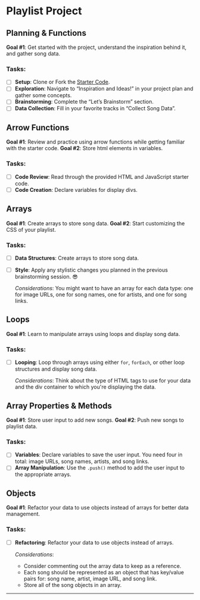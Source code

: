# Playlist Project

## Planning & Functions
**Goal #1**: Get started with the project, understand the inspiration behind it, and gather song data.

### Tasks:
- [ ] **Setup**: Clone or Fork the [Starter Code](#link-to-starter-code).
- [ ] **Exploration**: Navigate to “Inspiration and Ideas!” in your project plan and gather some concepts.
- [ ] **Brainstorming**: Complete the “Let’s Brainstorm” section.
- [ ] **Data Collection**: Fill in your favorite tracks in “Collect Song Data”.

## Arrow Functions
**Goal #1**: Review and practice using arrow functions while getting familiar with the starter code.
**Goal #2**: Store html elements in variables.

### Tasks:
- [ ] **Code Review**: Read through the provided HTML and JavaScript starter code.
- [ ] **Code Creation**: Declare variables for display divs.

## Arrays
**Goal #1**: Create arrays to store song data.
**Goal #2**: Start customizing the CSS of your playlist.

### Tasks:
- [ ] **Data Structures**: Create arrays to store song data.
- [ ] **Style**: Apply any stylistic changes you planned in the previous brainstorming session. 😎

   _Considerations_: You might want to have an array for each data type: one for image URLs, one for song names, one for artists, and one for song links.

## Loops
**Goal #1**: Learn to manipulate arrays using loops and display song data.

### Tasks:
- [ ] **Looping**: Loop through arrays using either `for`, `forEach`, or other loop structures and display song data.

  _Considerations_: Think about the type of HTML tags to use for your data and the div container to which you're displaying the data.

## Array Properties & Methods
**Goal #1**: Store user input to add new songs.
**Goal #2**: Push new songs to playlist data.

### Tasks:
- [ ] **Variables**: Declare variables to save the user input. You need four in total: image URLs, song names, artists, and song links.
- [ ] **Array Manipulation**: Use the `.push()` method to add the user input to the appropriate arrays.

## Objects
**Goal #1**: Refactor your data to use objects instead of arrays for better data management.

### Tasks:
- [ ] **Refactoring**: Refactor your data to use objects instead of arrays.

  _Considerations_:
  - Consider commenting out the array data to keep as a reference.
  - Each song should be represented as an object that has key/value pairs for: song name, artist, image URL, and song link.
  - Store all of the song objects in an array.

---
